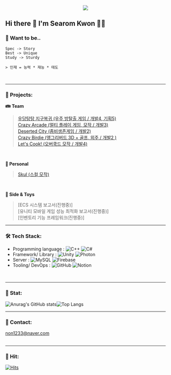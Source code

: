 <div align= "center">
    <img src="https://capsule-render.vercel.app/api?type=soft&color=0:9eecff,100:58eedd&height=150&text=Game%20Developer%20NonnaKwon&fontSize=40&textBg=false&desc=☁️New%20world,%20New%20Rom☁️&fontAlignY=45&descAlignY=75&section=header&animation=twinkling&fontColor=0F3067" />
</div>

## Hi there 👋 I'm Searom Kwon 👩‍💻

### 💭 Want to be.. 
```
Spec -> Story
Best -> Unique
Study -> Sturdy

> 인재 = 능력 * 재능 * 태도
```
<br>

---
### 🏢 Projects: 
 **👪 Team** <br/>
> [우당탕탕 지구복귀  (우주 방탈출 게임 / 개발4, 기획5)](https://github.com/NonnaKwon/ReturnToEarth-Clone)<br/>
> [Crazy Arcade  (멀티 플레이 게임, 모작 / 개발3)](https://github.com/NonnaKwon/KrustyKrab-CrazyArcade) <br/>
> [Deserted City  (좀비생존게임 / 개발2)](https://github.com/NonnaKwon/Zombie_Team_Project) <br/>
> [Crazy Birdie  (앵그리버드 3D + 골프, 외주 / 개발2 )](https://play.google.com/store/apps/details?id=com.PhiNetworks.com.AngryBirdie) <br/>
> [Let's Cook! (오버쿡드 모작 / 개발4)](https://youtu.be/uKwbjMid2jY?si=jsBCb4OvclMoKXQK) <br/>

<br/>

**🚶 Personal** <br/>
> [Skul (스컬 모작)](https://github.com/NonnaKwon/Skul_Project) <br/>

<br/> 

**🤖 Side & Toys**<br/>
> [ECS 시스템 보고서(진행중)] <br/>
> [유니티 모바일 게임 성능 최적화 보고서(진행중)]<br/> 
> [인벤토리 기능 프레임워크(진행중)] <br/> 

---
### 🛠️ Tech Stack:

- Programming language :
![C++](https://img.shields.io/badge/-C++-00599C?style=flat&logo=Java&logoColor=white)
![C#](https://img.shields.io/badge/-C%23-%23239120.svg?style=flat&logo=c-sharp&logoColor=white)
- Framework/ Library :
![Unity](https://img.shields.io/badge/-Unity-%23000000.svg?style=flat&logo=unity&logoColor=white)
![Photon](https://img.shields.io/badge/-Photon-%23000000.svg?style=flat&logo=photon&logoColor=white) 
- Server :
![MySQL](https://img.shields.io/badge/-MySQL-4479A1?logo=mysql&logoColor=white)
![Firebase](https://img.shields.io/badge/-Firebase-F05032?style=flat&logo=firebase&logoColor=white) 
- Tooling/ DevOps :
![GitHub](https://img.shields.io/badge/-GitHub-F05032?style=flat&logo=git&logoColor=white)
![Notion](https://img.shields.io/badge/-Notion-000000?style=flat&logo=Notion&logoColor=white)
<br>

---
### 🏅 Stat:

![Anurag's GitHub stats](https://github-readme-stats.vercel.app/api?username=NonnaKwon&count_private=true&show_icons=true&theme=default)![Top Langs](https://github-readme-stats.vercel.app/api/top-langs/?username=NonnaKwon&layout=compact&theme=default&title_color=3CAFE0&text_color=4283AB&icon_color=3CAFE0&border_color=4283AB&hide_border=True)

---
### 💌 Contact:
non1233@naver.com
<br><br>

---
### 🔫 Hit:       
[![Hits](https://hits.seeyoufarm.com/api/count/incr/badge.svg?url=https%3A%2F%2Fgithub.com%2FNonnaKwon&count_bg=%2379C83D&title_bg=%23555555&icon=&icon_color=%23E7E7E7&title=hits&edge_flat=false)](https://hits.seeyoufarm.com)
